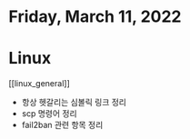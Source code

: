 # Friday, March 11, 2022
# Linux
[[linux_general]]
- 항상 헷갈리는 심볼릭 링크 정리
- scp 명령어 정리
- fail2ban 관련 항목 정리